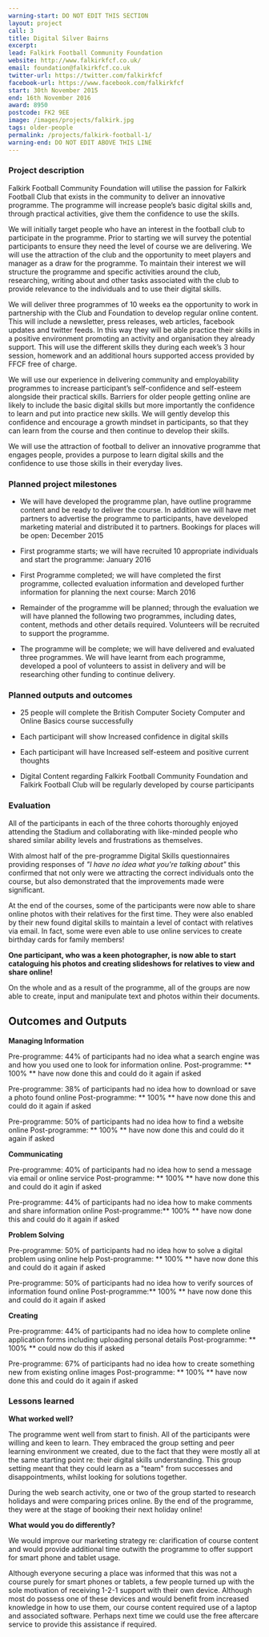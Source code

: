 ```yaml
---
warning-start: DO NOT EDIT THIS SECTION
layout: project
call: 3
title: Digital Silver Bairns
excerpt:
lead: Falkirk Football Community Foundation
website: http://www.falkirkfcf.co.uk/
email: foundation@falkirkfcf.co.uk
twitter-url: https://twitter.com/falkirkfcf
facebook-url: https://www.facebook.com/falkirkfcf
start: 30th November 2015
end: 16th November 2016
award: 8950
postcode: FK2 9EE
image: /images/projects/falkirk.jpg
tags: older-people
permalink: /projects/falkirk-football-1/
warning-end: DO NOT EDIT ABOVE THIS LINE
---
```


### Project description

Falkirk Football Community Foundation will utilise the passion for Falkirk Football Club that exists in the community to deliver an innovative programme. The programme will increase people’s basic digital skills and, through practical activities, give them the confidence to use the skills.

We will initially target people who have an interest in the football club to participate in the programme. Prior to starting we will survey the potential participants to ensure they need the level of course we are delivering. We will use the attraction of the club and the opportunity to meet players and manager as a draw for the programme. To maintain their interest we will structure the programme and specific activities around the club, researching, writing about and other tasks associated with the club to provide relevance to the individuals and to use their digital skills.

We will deliver three programmes of 10 weeks ea the opportunity to work in partnership with the Club and Foundation to develop regular online content. This will include a newsletter, press releases, web articles, facebook updates and twitter feeds. In this way they will be able practice their skills in a positive environment promoting an activity and organisation they already support. This will use the different skills they during each week’s 3 hour session, homework and an additional hours supported access provided by FFCF free of charge.

We will use our experience in delivering community and employability programmes to increase participant’s self-confidence and self-esteem alongside their practical skills. Barriers for older people getting online are likely to include the basic digital skills but more importantly the confidence to learn and put into practice new skills. We will gently develop this confidence and encourage a growth mindset in participants, so that they can learn from the course and then continue to develop their skills.

We will use the attraction of football to deliver an innovative programme that engages people, provides a purpose to learn digital skills and the confidence to use those skills in their everyday lives.


### Planned project milestones

* We will have developed the programme plan, have outline programme content and be ready to deliver the course. In addition we will have met partners to advertise the programme to participants, have developed marketing material and distributed it to partners. Bookings for places will be open: December 2015

* First programme starts; we will have recruited 10 appropriate individuals and start the programme: January 2016

* First Programme completed; we will have completed the first programme, collected evaluation information and developed further information for planning the next course: March 2016

* Remainder of the programme will be planned; through the evaluation we will have planned the following two programmes, including dates, content, methods and other details required. Volunteers will be recruited to support the programme.

* The programme will be complete; we will have delivered and evaluated three programmes. We will have learnt from each programme, developed a pool of volunteers to assist in delivery and will be researching other funding to continue delivery.

### Planned outputs and outcomes

* 25 people will complete the British Computer Society Computer and Online Basics course successfully

* Each participant will show Increased confidence in digital skills

* Each participant will have Increased self-esteem and positive current thoughts

* Digital Content regarding Falkirk Football Community Foundation and Falkirk Football Club will be regularly developed by course participants


### Evaluation

All of the participants in each of the three cohorts thoroughly enjoyed attending the Stadium and collaborating with like-minded people who shared similar ability levels and frustrations as themselves.

With almost half of the pre-programme Digital Skills questionnaires providing responses of *"I have no idea what you're talking about"* this confirmed that not only were we attracting the correct individuals onto the course, but also demonstrated that the improvements made were significant.   

At the end of the courses, some of the participants were now able to share online photos with their relatives for the first time. They were also enabled by their new found digital skills to maintain a level of contact with relatives via email. In fact, some were even able to use online services to create birthday cards for family members! 

**One participant, who was a keen photographer, is now able to start cataloguing his photos and creating slideshows for relatives to view and share online!** 

On the whole and as a result of the programme, all of the groups are now able to create, input and manipulate text and photos within their documents.

## Outcomes and Outputs

**Managing Information**

Pre-programme: 44% of participants had no idea what a search engine was and how you used one to look for information online.
Post-programme: ** 100% ** have now done this and could do it again if asked

Pre-programme: 38% of participants had no idea how to download or save a photo found online
Post-programme: ** 100% ** have now done this and could do it again if asked

Pre-programme: 50% of participants had no idea how to find a website online
Post-programme: ** 100% ** have now done this and could do it again if asked

**Communicating**

Pre-programme: 40% of participants had no idea how to send a message via email or online service
Post-programme: ** 100% ** have now done this and could do it agin if asked

Pre-programme: 44% of participants had no idea how to make comments and share information online
Post-programme:** 100% ** have now done this and could do it again if asked

**Problem Solving**

Pre-programme: 50% of participants had no idea how to solve a digital problem using online help
Post-programme: ** 100% ** have now done this and could do it again if asked

Pre-programme: 50% of participants had no idea how to verify sources of information found online 
Post-programme:** 100% ** have now done this and could do it again if asked

**Creating**

Pre-programme: 44% of participants had no idea how to complete online application forms including uploading personal details
Post-programme: ** 100% ** could now do this if asked

Pre-programme: 67% of participants had no idea how to create something new from existing online images 
Post-programme: ** 100% ** have now done this and could do it again if asked

### Lessons learned

**What worked well?**

The programme went well from start to finish. All of the participants were willing and keen to learn. They embraced the group setting and peer learning environment we created, due to the fact that they were mostly all at the same starting point re: their digital skills understanding. This group setting meant that they could learn as a "team" from successes and disappointments, whilst looking for solutions together.

During the web search activity, one or two of the group started to research holidays and were comparing prices online. By the end of the programme, they were at the stage of booking their next holiday online!

**What would you do differently?**

We would improve our marketing strategy re: clarification of course content and would provide additional time outwith the programme to offer support for smart phone and tablet usage. 

Although everyone securing a place was informed that this was not a course purely for smart phones or tablets, a few people turned up with the sole motivation of receiving 1-2-1 support with their own device. Although most do possess one of these devices and would benefit from increased knowledge in how to use them, our course content required use of a laptop and associated software. Perhaps next time we could use the free aftercare service to provide this assistance if required. 



